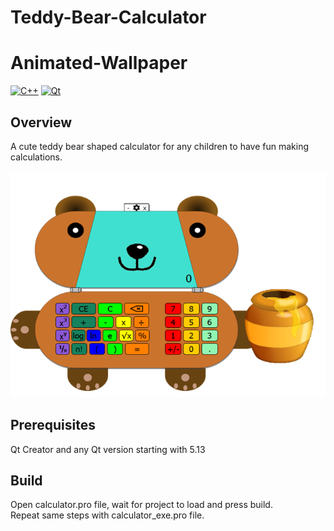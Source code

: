 # Teddy-Bear-Calculator
# Animated-Wallpaper
[![C++](https://img.shields.io/badge/language-C%2B%2B-%23f34b7d.svg?style=plastic)](https://en.wikipedia.org/wiki/C%2B%2B)
[![Qt](https://img.shields.io/badge/framework-Qt-red)](https://www.qt.io/product/framework)

## Overview
A cute teddy bear shaped calculator for any children to have fun making calculations.<br><br>
![Screenshot](images/calculator.png)

## Prerequisites
Qt Creator and any Qt version starting with 5.13

## Build
Open calculator.pro file, wait for project to load and press build.<br>
Repeat same steps with calculator_exe.pro file.
